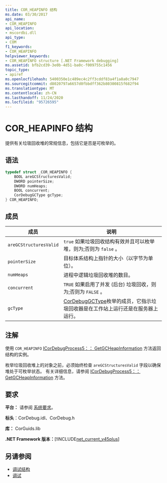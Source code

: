 ```yaml
---
title: COR_HEAPINFO 结构
ms.date: 03/30/2017
api_name:
- COR_HEAPINFO
api_location:
- mscordbi.dll
api_type:
- COM
f1_keywords:
- COR_HEAPINFO
helpviewer_keywords:
- COR_HEAPINFO structure [.NET Framework debugging]
ms.assetid: bfb2cd39-3e0b-4d51-ba0c-f009755c1456
topic_type:
- apiref
ms.openlocfilehash: 5400350e1c489ec4c2ff3cddf83a4f1a8a0c7947
ms.sourcegitcommit: d8020797a6657d0fbbdff362b80300815f682f94
ms.translationtype: MT
ms.contentlocale: zh-CN
ms.lasthandoff: 11/24/2020
ms.locfileid: "95726595"
---
```

# <a name="cor_heapinfo-structure"></a>COR_HEAPINFO 结构

提供有关垃圾回收堆的常规信息，包括它是否是可枚举的。  
  
## <a name="syntax"></a>语法  
  
```cpp  
typedef struct _COR_HEAPINFO {  
    BOOL areGCStructuresValid;
    DWORD pointerSize;
    DWORD numHeaps;  
    BOOL concurrent;
    CorDebugGCType gcType;
} COR_HEAPINFO;  
```  
  
## <a name="members"></a>成员  
  
|成员|说明|  
|------------|-----------------|  
|`areGCStructuresValid`|`true` 如果垃圾回收结构有效并且可以枚举堆，则为;否则为 `false` 。|  
|`pointerSize`|目标体系结构上指针的大小（以字节为单位）。|  
|`numHeaps`|进程中逻辑垃圾回收堆的数目。|  
|`concurrent`|`TRUE` 如果启用了并发 (后台) 垃圾回收，则为;否则为 `FALSE` 。|  
|`gcType`|[CorDebugGCType](cordebuggctype-enumeration.md)枚举的成员，它指示垃圾回收器是在工作站上运行还是在服务器上运行。|  
  
## <a name="remarks"></a>注解  

 使用 `COR_HEAPINFO` [ICorDebugProcess5：： GetGCHeapInformation](icordebugprocess5-getgcheapinformation-method.md) 方法返回结构的实例。  
  
 枚举垃圾回收堆上的对象之前，必须始终检查 `areGCStructuresValid` 字段以确保堆处于可枚举状态。 有关详细信息，请参阅 [ICorDebugProcess5：： GetGCHeapInformation](icordebugprocess5-getgcheapinformation-method.md) 方法。  
  
## <a name="requirements"></a>要求  

 **平台：** 请参阅 [系统要求](../../get-started/system-requirements.md)。  
  
 **标头**：CorDebug.idl、CorDebug.h  
  
 **库：** CorGuids.lib  
  
 **.NET Framework 版本：**[!INCLUDE[net_current_v45plus](../../../../includes/net-current-v45plus-md.md)]  
  
## <a name="see-also"></a>另请参阅

- [调试结构](debugging-structures.md)
- [调试](index.md)
